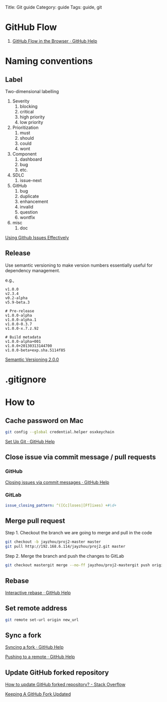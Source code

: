 Title: Git guide
Category: guide
Tags: guide, git


# GitHub Flow

1. [GitHub Flow in the Browser · GitHub Help](https://help.github.com/articles/github-flow-in-the-browser)


# Naming conventions

## Label

Two-dimensional labelling

1. Severity
    1. blocking
    1. critical
    1. high priority
    1. low priority
1. Prioritization
    1. must
    1. should
    1. could
    1. wont
1. Component
    1. dashboard
    1. bug
    1. etc.
1. SDLC
    1. issue-next
1. GitHub
    1. bug
    1. duplicate
    1. enhancement
    1. invalid
    1. question
    1. wontfix
1. misc
    1. doc

[Using Github Issues Effectively](http://www.stateofcode.com/2013/06/using-github-issues-effectively/)


## Release

Use semantic versioning to make version numbers essentially useful
for dependency management.

e.g.,

```
v1.0.0
v2.3.4
v0.2-alpha
v5.9-beta.3

# Pre-release
v1.0.0-alpha
v1.0.0-alpha.1
v1.0.0-0.3.7
v1.0.0-x.7.z.92

# Build metadata
v1.0.0-alpha+001
v1.0.0+20130313144700
v1.0.0-beta+exp.sha.5114f85
```

[Semantic Versioning 2.0.0](http://semver.org/)


# .gitignore


# How to

## Cache password on Mac

```sh
git config --global credential.helper osxkeychain
```

[Set Up Git · GitHub Help](https://help.github.com/articles/set-up-git#platform-mac)

## Close issue via commit message / pull requests

### GitHub

[Closing issues via commit messages · GitHub Help](https://help.github.com/articles/closing-issues-via-commit-messages)


### GitLab

```yml
issue_closing_pattern: ^([Cc]loses|[Ff]ixes) +#\d+
```


## Merge pull request

Step 1. Checkout the branch we are going to merge and pull in the code

```sh
git checkout -b jayzhou/proj2-master master
git pull http://192.168.6.114/jayzhou/proj2.git master
```

Step 2. Merge the branch and push the changes to GitLab

```sh
git checkout mastergit merge --no-ff jayzhou/proj2-mastergit push origin master
```

## Rebase

[Interactive rebase · GitHub Help](https://help.github.com/articles/interactive-rebase)


## Set remote address

```sh
git remote set-url origin new_url
```

## Sync a fork

[Syncing a fork · GitHub Help](https://help.github.com/articles/syncing-a-fork)

[Pushing to a remote · GitHub Help](https://help.github.com/articles/pushing-to-a-remote#pushing-a-branch)


## Update GitHub forked repository

[How to update GitHub forked repository? - Stack Overflow](http://stackoverflow.com/questions/7244321/how-to-update-github-forked-repository)

[Keeping A GitHub Fork Updated](http://robots.thoughtbot.com/keeping-a-github-fork-updated)

